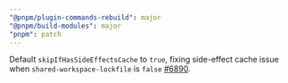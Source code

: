 ```yaml
---
"@pnpm/plugin-commands-rebuild": major
"@pnpm/build-modules": major
"pnpm": patch
---
```


Default `skipIfHasSideEffectsCache` to `true`, fixing side-effect cache issue when `shared-workspace-lockfile` is `false` [#6890](https://github.com/pnpm/pnpm/issues/6890).
